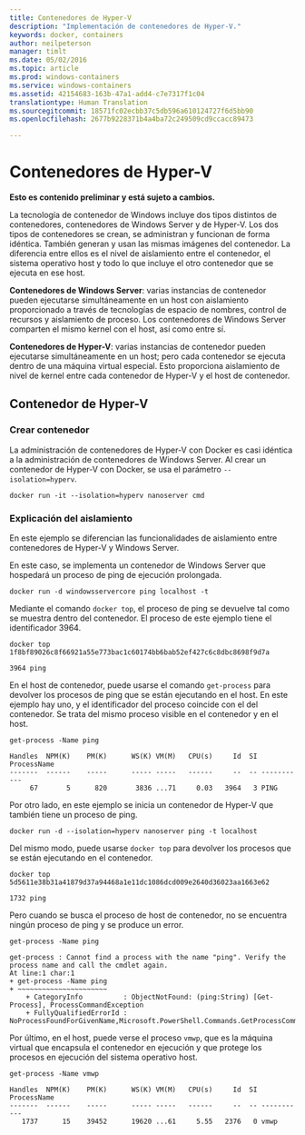 ```yaml
---
title: Contenedores de Hyper-V
description: "Implementación de contenedores de Hyper-V."
keywords: docker, containers
author: neilpeterson
manager: timlt
ms.date: 05/02/2016
ms.topic: article
ms.prod: windows-containers
ms.service: windows-containers
ms.assetid: 42154683-163b-47a1-add4-c7e7317f1c04
translationtype: Human Translation
ms.sourcegitcommit: 18571fc02ecbb37c5db596a610124727f6d5bb90
ms.openlocfilehash: 2677b9228371b4a4ba72c249509cd9ccacc89473

---
```


# Contenedores de Hyper-V

**Esto es contenido preliminar y está sujeto a cambios.** 

La tecnología de contenedor de Windows incluye dos tipos distintos de contenedores, contenedores de Windows Server y de Hyper-V. Los dos tipos de contenedores se crean, se administran y funcionan de forma idéntica. También generan y usan las mismas imágenes del contenedor. La diferencia entre ellos es el nivel de aislamiento entre el contenedor, el sistema operativo host y todo lo que incluye el otro contenedor que se ejecuta en ese host.

**Contenedores de Windows Server**: varias instancias de contenedor pueden ejecutarse simultáneamente en un host con aislamiento proporcionado a través de tecnologías de espacio de nombres, control de recursos y aislamiento de proceso.  Los contenedores de Windows Server comparten el mismo kernel con el host, así como entre sí.

**Contenedores de Hyper-V**: varias instancias de contenedor pueden ejecutarse simultáneamente en un host; pero cada contenedor se ejecuta dentro de una máquina virtual especial. Esto proporciona aislamiento de nivel de kernel entre cada contenedor de Hyper-V y el host de contenedor.

## Contenedor de Hyper-V

### Crear contenedor

La administración de contenedores de Hyper-V con Docker es casi idéntica a la administración de contenedores de Windows Server. Al crear un contenedor de Hyper-V con Docker, se usa el parámetro `--isolation=hyperv`.

```none
docker run -it --isolation=hyperv nanoserver cmd
```

### Explicación del aislamiento

En este ejemplo se diferencian las funcionalidades de aislamiento entre contenedores de Hyper-V y Windows Server. 

En este caso, se implementa un contenedor de Windows Server que hospedará un proceso de ping de ejecución prolongada.

```none
docker run -d windowsservercore ping localhost -t
```

Mediante el comando `docker top`, el proceso de ping se devuelve tal como se muestra dentro del contenedor. El proceso de este ejemplo tiene el identificador 3964.

```none
docker top 1f8bf89026c8f66921a55e773bac1c60174bb6bab52ef427c6c8dbc8698f9d7a

3964 ping
```

En el host de contenedor, puede usarse el comando `get-process` para devolver los procesos de ping que se están ejecutando en el host. En este ejemplo hay uno, y el identificador del proceso coincide con el del contenedor. Se trata del mismo proceso visible en el contenedor y en el host.

```none
get-process -Name ping

Handles  NPM(K)    PM(K)      WS(K) VM(M)   CPU(s)     Id  SI ProcessName
-------  ------    -----      ----- -----   ------     --  -- -----------
     67       5      820       3836 ...71     0.03   3964   3 PING
```

Por otro lado, en este ejemplo se inicia un contenedor de Hyper-V que también tiene un proceso de ping. 

```none
docker run -d --isolation=hyperv nanoserver ping -t localhost
```

Del mismo modo, puede usarse `docker top` para devolver los procesos que se están ejecutando en el contenedor.

```none
docker top 5d5611e38b31a41879d37a94468a1e11dc1086dcd009e2640d36023aa1663e62

1732 ping
```

Pero cuando se busca el proceso de host de contenedor, no se encuentra ningún proceso de ping y se produce un error.

```none
get-process -Name ping

get-process : Cannot find a process with the name "ping". Verify the process name and call the cmdlet again.
At line:1 char:1
+ get-process -Name ping
+ ~~~~~~~~~~~~~~~~~~~~~~
    + CategoryInfo          : ObjectNotFound: (ping:String) [Get-Process], ProcessCommandException
    + FullyQualifiedErrorId : NoProcessFoundForGivenName,Microsoft.PowerShell.Commands.GetProcessCommand
```

Por último, en el host, puede verse el proceso `vmwp`, que es la máquina virtual que encapsula el contenedor en ejecución y que protege los procesos en ejecución del sistema operativo host.

```none
get-process -Name vmwp

Handles  NPM(K)    PM(K)      WS(K) VM(M)   CPU(s)     Id  SI ProcessName
-------  ------    -----      ----- -----   ------     --  -- -----------
   1737      15    39452      19620 ...61     5.55   2376   0 vmwp
```



<!--HONumber=Jun16_HO4-->


